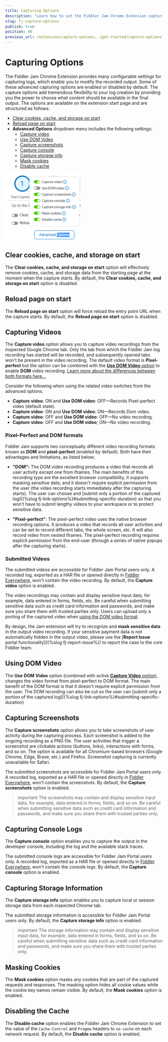```yaml
---
title: Capturing Options
description: "Learn how to set the Fiddler Jam Chrome Extension capturing and recording options."
slug: fj-capture-options
publish: true
position: 40
previous_url: /extension/capture-options, /get-started/capture-options
---
```


# Capturing Options

The Fiddler Jam Chrome Extension provides many configurable settings for capturing logs, which enable you to modify the recorded output. Some of these advanced capturing options are enabled or disabled by default. The capture options add tremendous flexibility to your log creation by providing you the power to choose what content should be available in the final output. The options are available on the extension start page and are structured as follows:

- [Clear cookies, cache, and storage on start](#clear-cookies-cache-and-storage-on-start)
- [Reload page on start](#reload-page-on-start)
- **Advanced Options** dropdown menu includes the following settings:
    * [Capture video](#capturing-videos)
    * [Use DOM Video](#using-dom-video)
    * [Capture screenshots](#capturing-screenshots)
    * [Capture console](#capturing-console-logs)
    * [Capture storage info](#capturing-storage-information)
    * [Mask cookies](#masking-cookies)
    * [Disable cache](#disabling-the-cache)

![Fiddler Jam Advanced Options](../images/ext/ext-images/extension-start-capture-001.png)

## Clear cookies, cache, and storage on start

The **Clear cookies, cache, and storage on start** option will effectively remove cookies, cache, and storage data from the starting page at the moment when the capture starts. By default, the **Clear cookies, cache, and storage on start** option is disabled.

## Reload page on start

The **Reload page on start** option will force reload the entry point URL when the capture starts. By default, the **Reload page on start** option is disabled.

## Capturing Videos

The **Capture video** option allows you to capture video recordings from the inspected Google Chrome tab. Only the tab from which the Fiddler Jam log recording has started will be recorded, and subsequently opened tabs won't be present in the video recording. The default video format is **Pixel-perfect** but the option can be combined with the [**Use DOM Video** option](#using-dom-video) to enable **DOM** video recording. [Learn more about the differences between both formats here...](#pixel-perfect-and-dom-formats)

Consider the following when using the related video switches from the advanced options.

- **Capture video**: ON and **Use DOM video**: OFF&mdash;Records Pixel-perfect video (default state).
- **Capture video**: ON and **Use DOM video**: ON&mdash;Records Dom video.
- **Capture video**: OFF and **Use DOM video**: OFF&mdash;No video recording.
- **Capture video**: OFF and **Use DOM video**; ON&mdash;No video recording.


### Pixel-Perfect and DOM formats

Fiddler Jam supports two conceptually different video recording formats known as **DOM** and **pixel-perfect** (enabled by default). Both have their advantages and limitations, as listed below;

- **"DOM":** The DOM video recording produces a video that records all user activity except one from iframes. The main benefits of this recording type are the excellent browser compatibility, it supports masking sensitive data, and it doesn't require explicit permission from the user (the video recording starts immediately after the capturing starts). The user can choose and [submit only a portion of the captured log]({%slug fj-link-options%}#submitting-specific-duration) so that you won't have to submit lengthy videos to your workspace or to protect sensitive data.

- **"Pixel-perfect"**: The pixel-perfect video uses the native browser recording options. It produces a video that records all user activities and can be set to record different tabs, the whole screen, etc. It will also record video from nested iframes. The pixel-perfect recording requires explicit permission from the end-user (through a series of native popups after the capturing starts).

### Submitted Videos

The submitted videos are accessible for Fiddler Jam Portal users only. A recorded log, exported as a HAR file or opened directly in [Fiddler Everywhere](https://www.telerik.com/download/fiddler-everywhere), won't contain the video recording. By default, the **Capture video** option is enabled.

The video recordings may contain and display sensitive input data, for example, data entered in forms, fields, etc. Be careful when submitting sensitive data such as credit card information and passwords, and make sure you share them with trusted parties only. Users can upload only a porting of the captured video when [using the DOM video format](#using-dom-video).

By design, the Jam extension will try to recognize and **mask sensitive data** in the output video recording. If your sensitive payment data is not automatically hidden in the output video, please use the [**Report Issue** portal functionality]({%slug fj-report-issue%}) to report the case to the core Fiddler team.


## Using DOM Video

The **Use DOM Video** option (combined with active [**Capture Video** option](#capturing-videos)), changes the video format from pixel-perfect to DOM format. The main benefit of the DOM format is that it doesn't require explicit permission from the user. The DOM recording can also be cut so the user can [submit only a portion of the captured log]({%slug fj-link-options%}#submitting-specific-duration)

## Capturing Screenshots

The **Capture screenshots** option allows you to take screenshots of user activity during the capturing process. Each screenshot is added to the ongoing recording as a PNG file. The user activities that trigger a screenshot are clickable actions (buttons, links), interactions with forms, and so on. The option is available for all Chromium-based browsers (Google Chrome, Edge, Brave, etc.) and Firefox. Screenshot capturing is currently unavailable for Safari.

The submitted screenshots are accessible for Fiddler Jam Portal users only. A recorded log, exported as a HAR file or opened directly in [Fiddler Everywhere](https://www.telerik.com/download/fiddler-everywhere), won't contain the screenshots. By default, the **Capture screenshots** option is enabled.

>important The screenshots may contain and display sensitive input data, for example, data entered in forms, fields, and so on. Be careful when submitting sensitive data such as credit card information and passwords, and make sure you share them with trusted parties only.

## Capturing Console Logs

The **Capture console** option enables you to capture the output in the developer console, including the log and the available stack traces.

The submitted console logs are accessible for Fiddler Jam Portal users only. A recorded log, exported as a HAR file or opened directly in [Fiddler Everywhere](https://www.telerik.com/download/fiddler-everywhere), won't contain the console logs. By default, the **Capture console** option is enabled.

## Capturing Storage Information

The **Capture storage info** option enables you to capture local or session storage data from each inspected Chrome tab.

The submitted storage information is accessible for Fiddler Jam Portal users only. By default, the **Capture storage info** option is enabled.

>important The storage information may contain and display sensitive input data, for example, data entered in forms, fields, and so on. Be careful when submitting sensitive data such as credit card information and passwords, and make sure you share them with trusted parties only.

## Masking Cookies

The **Mask cookies** option masks any cookies that are part of the captured requests and responses. The masking option hides all cookie values while the cookie key names remain visible. By default, the **Mask cookies** option is enabled.

## Disabling the Cache

The **Disable cache** option enables the Fiddler Jam Chrome Extension to set the value of the `Cache-Control` and `Pragma` headers to `no-cache` on each network request. By default, the **Disable cache** option is enabled.

